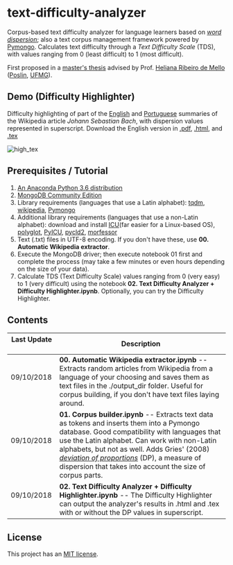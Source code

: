 # text-difficulty-analyzer
Corpus-based text difficulty analyzer for language learners based on [*word dispersion*](http://www.linguistics.ucsb.edu/faculty/stgries/research/2008_STG_Dispersion_IJCL.pdf); also a text corpus management framework powered by [Pymongo](https://anaconda.org/conda-forge/pymongo). Calculates text difficulty through a *Text Difficulty Scale* (TDS), with values ranging from 0 (least difficult) to 1 (most difficult).

First proposed in a [master's thesis](http://buscatextual.cnpq.br/buscatextual/visualizacv.do?id=K4479428E6) advised by Prof. [Heliana Ribeiro de Mello](http://www.letras.ufmg.br/profs/helianamello/) ([Poslin](http://www.poslin.letras.ufmg.br/), [UFMG](https://ufmg.br/)).

## Demo (Difficulty Highlighter)

Difficulty highlighting of part of the [English](https://en.wikipedia.org/wiki/Johann_Sebastian_Bach) and [Portuguese](https://pt.wikipedia.org/wiki/Johann_Sebastian_Bach) summaries of the Wikipedia article *Johann Sebastian Bach*, with dispersion values represented in superscript. Download the English version in [.pdf](https://www.dropbox.com/s/gfnfpdvd3njy8e0/bach_en_highlighted.pdf?dl=0), [.html](https://www.dropbox.com/s/eqtv23cni9ydo9w/bach_en_highlighted.html?dl=0), and [.tex](https://www.dropbox.com/s/lik3jfgureka9v7/bach_en_highlighted.tex?dl=0)

![high_tex](https://www.dropbox.com/s/qrkpmftgglfngs2/GIF-Github-LaTeX.gif?raw=1)


## Prerequisites / Tutorial
1. [An Anaconda Python 3.6 distribution](https://www.anaconda.com/download/)
2. [MongoDB Community Edition](https://www.mongodb.com/download-center?jmp=nav)
3. Library requirements (languages that use a Latin alphabet): [tqdm](https://anaconda.org/conda-forge/tqdm), [wikipedia](https://anaconda.org/conda-forge/wikipedia), [Pymongo](https://anaconda.org/conda-forge/pymongo)
4. Additional library requirements (languages that use a non-Latin alphabet): download and install [ICU](http://site.icu-project.org/download)(far easier for a Linux-based OS), [polyglot](https://polyglot.readthedocs.io/en/latest/Installation.html), [PyICU](https://pypi.org/project/PyICU/), [pycld2](https://pypi.org/project/pycld2/), [morfessor](https://morfessor.readthedocs.io/en/latest/)
5. Text (.txt) files in UTF-8 encoding. If you don't have these, use **00. Automatic Wikipedia extractor**.
6. Execute the MongoDB driver; then execute notebook 01 first and complete the process (may take a few minutes or even hours depending on the size of your data).
7. Calculate TDS (Text Difficulty Scale) values ranging from 0 (very easy) to 1 (very difficult) using the notebook **02. Text Difficulty Analyzer + Difficulty Highlighter.ipynb**. Optionally, you can try the Difficulty Highlighter.

## Contents
| Last Update          | Description        |
| ------------- | ------------- |    
| 09/10/2018      | **00. Automatic Wikipedia extractor.ipynb** -- Extracts random articles from Wikipedia from a language of your choosing and saves them as text files in the ./output_dir folder. Useful for corpus building, if you don't have text files laying around.| 
| 09/10/2018      | **01. Corpus builder.ipynb** -- Extracts text data as tokens and inserts them into a Pymongo database. Good compatibility with languages that use the Latin alphabet. Can work with non-Latin alphabets, but not as well. Adds Gries' (2008) [*deviation of proportions*](http://www.linguistics.ucsb.edu/faculty/stgries/research/2008_STG_Dispersion_IJCL.pdf) (DP), a measure of dispersion that takes into account the size of corpus parts. | 
| 09/10/2018      | **02. Text Difficulty Analyzer + Difficulty Highlighter.ipynb** -- The Difficulty Highlighter can output the analyzer's results in .html and .tex with or without the DP values in superscript.|

## License

This project has an [MIT license](https://opensource.org/licenses/MIT).
